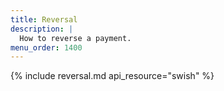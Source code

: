 ```yaml
---
title: Reversal
description: |
  How to reverse a payment.
menu_order: 1400
---
```


{% include reversal.md api_resource="swish" %}

